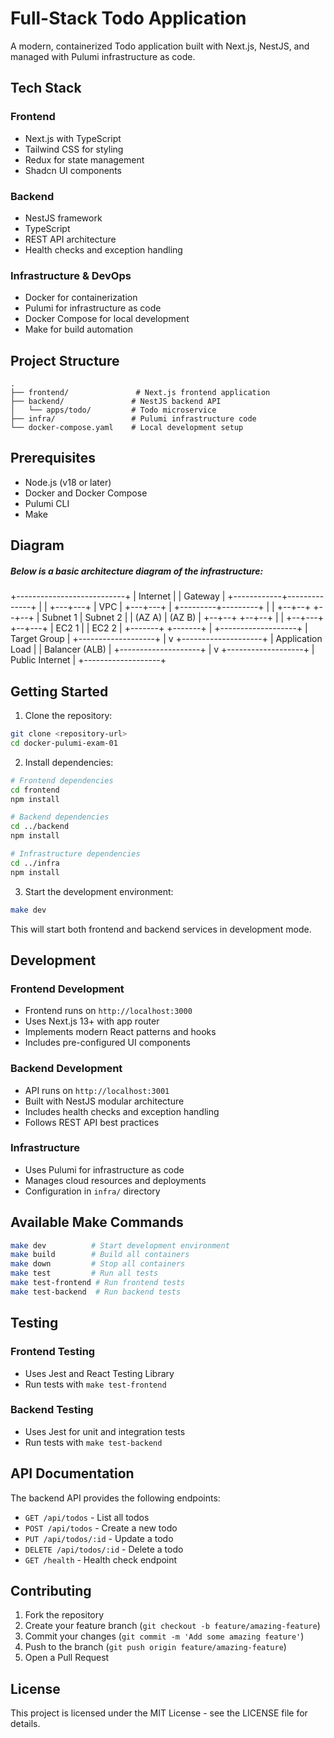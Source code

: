 # Full-Stack Todo Application

A modern, containerized Todo application built with Next.js, NestJS, and managed with Pulumi infrastructure as code.

## Tech Stack

### Frontend
- Next.js with TypeScript
- Tailwind CSS for styling
- Redux for state management
- Shadcn UI components

### Backend
- NestJS framework
- TypeScript
- REST API architecture
- Health checks and exception handling

### Infrastructure & DevOps
- Docker for containerization
- Pulumi for infrastructure as code
- Docker Compose for local development
- Make for build automation

## Project Structure

```
.
├── frontend/               # Next.js frontend application
├── backend/               # NestJS backend API
│   └── apps/todo/         # Todo microservice
├── infra/                 # Pulumi infrastructure code
└── docker-compose.yaml    # Local development setup
```

## Prerequisites

- Node.js (v18 or later)
- Docker and Docker Compose
- Pulumi CLI
- Make

## Diagram
##### Below is a basic architecture diagram of the infrastructure:
+---------------------------+
|         Internet           |
|         Gateway            |
+------------+--------------+
             |
             |
         +---+---+
         | VPC   |
         +---+---+
             |
   +---------+---------+
   |                   |
+--+--+             +--+--+
| Subnet 1           | Subnet 2 |
| (AZ A)             | (AZ B)   |
+--+--+             +--+--+
   |                   |
+--+---+             +--+---+
| EC2 1 |             | EC2 2  |
+-------+             +-------+
   |
   +-------------------+
   | Target Group      |
   +-------------------+
         |
         v
   +--------------------+
   | Application Load   |
   | Balancer (ALB)     |
   +--------------------+
         |
         v
   +-------------------+
   | Public Internet   |
   +-------------------+

## Getting Started

1. Clone the repository:
```bash
git clone <repository-url>
cd docker-pulumi-exam-01
```

2. Install dependencies:
```bash
# Frontend dependencies
cd frontend
npm install

# Backend dependencies
cd ../backend
npm install

# Infrastructure dependencies
cd ../infra
npm install
```

3. Start the development environment:
```bash
make dev
```

This will start both frontend and backend services in development mode.

## Development

### Frontend Development
- Frontend runs on `http://localhost:3000`
- Uses Next.js 13+ with app router
- Implements modern React patterns and hooks
- Includes pre-configured UI components

### Backend Development
- API runs on `http://localhost:3001`
- Built with NestJS modular architecture
- Includes health checks and exception handling
- Follows REST API best practices

### Infrastructure
- Uses Pulumi for infrastructure as code
- Manages cloud resources and deployments
- Configuration in `infra/` directory

## Available Make Commands

```bash
make dev          # Start development environment
make build        # Build all containers
make down         # Stop all containers
make test         # Run all tests
make test-frontend # Run frontend tests
make test-backend  # Run backend tests
```

## Testing

### Frontend Testing
- Uses Jest and React Testing Library
- Run tests with `make test-frontend`

### Backend Testing
- Uses Jest for unit and integration tests
- Run tests with `make test-backend`

## API Documentation

The backend API provides the following endpoints:

- `GET /api/todos` - List all todos
- `POST /api/todos` - Create a new todo
- `PUT /api/todos/:id` - Update a todo
- `DELETE /api/todos/:id` - Delete a todo
- `GET /health` - Health check endpoint

## Contributing

1. Fork the repository
2. Create your feature branch (`git checkout -b feature/amazing-feature`)
3. Commit your changes (`git commit -m 'Add some amazing feature'`)
4. Push to the branch (`git push origin feature/amazing-feature`)
5. Open a Pull Request

## License

This project is licensed under the MIT License - see the LICENSE file for details.
